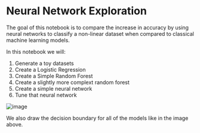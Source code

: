 # Neural Network Exploration

The goal of this notebook is to compare the increase in accuracy by using neural networks to classify a non-linear dataset when compared to classical machine learning models.

In this notebook we will:
1. Generate a toy datasets
2. Create a Logistic Regression
3. Create a Simple Random Forest
4. Create a slightly more complext random forest
5. Create a simple neural network
6. Tune that neural network

![image](https://github.com/user-attachments/assets/b7f86a27-2a67-412d-9352-5694cbc2fe99)

We also draw the decision boundary for all of the models like in the image above.
